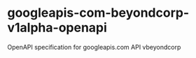 # googleapis-com-beyondcorp-v1alpha-openapi
OpenAPI specification for googleapis.com API vbeyondcorp
